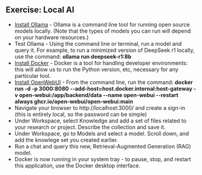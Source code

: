 ## Exercise: Local AI

- [Install Ollama](https://ollama.com/) - Ollama is a command line tool for running open source models locally. (Note that the types of models you can run will depend on your hardware resources.)
- Test Ollama - Using the command line or terminal, run a model and query it. For example, to run a minimized version of DeepSeek r1 locally, use the command: **ollama run deepseek-r1:8b**
- [Install Docker](https://www.docker.com/) - Docker is a tool for handling developer environments: this will allow us to run the Python version, etc, necessary for any particular tool.
- [Install OpenWebUI](https://openwebui.com/) - From the command line, run the command: **docker run -d -p 3000:8080 --add-host=host.docker.internal:host-gateway -v open-webui:/app/backend/data --name open-webui --restart always ghcr.io/open-webui/open-webui:main**
- Navigate your browser to http://localhost:3000/ and create a sign-in (this is entirely local, so the password can be simple)
- Under Workspace, select Knowledge and add a set of files related to your research or project. Describe the collection and save it. 
- Under Workspace, go to Models and select a model. Scroll down, and add the knowlege set you created earlier.
- Run a chat and query this new, Retrieval-Augmented Generation (RAG) model.
- Docker is now running in your system tray - to pause, stop, and restart this application, use the Docker desktop interface.